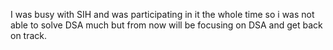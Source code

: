 I was busy with SIH and was participating in it the whole time so i was not able to solve DSA much but from now will be focusing on DSA and get back on track.